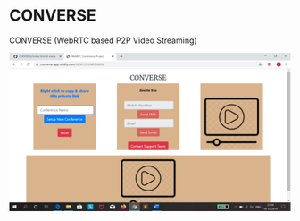 # CONVERSE
CONVERSE (WebRTC based P2P Video Streaming)

![alt text](https://github.com/DeveshBisen/CONVERSE/blob/master/Screenshot.png)
